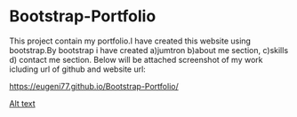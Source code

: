 # Bootstrap-Portfolio

This project contain my portfolio.I have created this website using bootstrap.By bootstrap i have created 
a)jumtron
b)about me section,
c)skills
d) contact me section.
Below will be attached screenshot of my work icluding url of github and website url:

https://eugeni77.github.io/Bootstrap-Portfolio/

[Alt text](images/127.0.0.1_5501_index.html.png)

